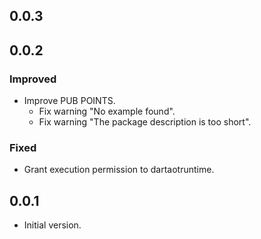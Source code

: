## 0.0.3

## 0.0.2

### Improved

- Improve PUB POINTS.
  - Fix warning "No example found".
  - Fix warning "The package description is too short".

### Fixed

- Grant execution permission to dartaotruntime.

## 0.0.1

- Initial version.
